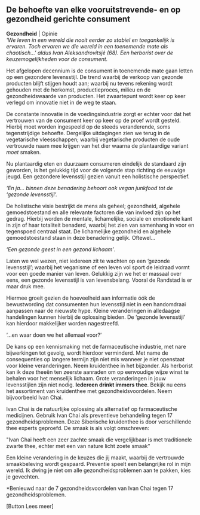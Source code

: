 ## De behoefte van elke vooruitstrevende- en op gezondheid gerichte consument

**Gezondheid** | Opinie <br> 
_'We leven in een wereld die nooit eerder zo stabiel en toegankelijk is ervaren. Toch ervaren we die wereld in een toenemende mate als chaotisch…' aldus Ivan Aleksandrovitsjé (68). Een herborist over de keuzemogelijkheden voor de consument._

Het afgelopen decennium is de consument in toenemende mate gaan letten op een gezondere levensstijl. De trend waarbij de verkoop van gezonde producten blijft stijgen houdt aan; waarbij nu tevens rekening wordt gehouden met de herkomst, productieproces, milieu en de gezondheidswaarde van producten. Het zwaartepunt wordt keer op keer verlegd om innovatie niet in de weg te staan.

De constante innovatie in de voedingsindustrie zorgt er echter voor dat het vertrouwen van de consument keer op keer op de proef wordt gesteld. Hierbij moet worden ingespeeld op de steeds veranderende, soms tegenstrijdige behoefte. Dergelijke uitdagingen zien we terug in de vegetarische vleesschappen; waarbij vegetarische producten de oude vertrouwde naam mee krijgen van het dier waarna de plantaardige variant _moet_ smaken. 

Nu plantaardig eten en duurzaam consumeren eindelijk de standaard zijn geworden, is het gelukkig tijd voor de volgende stap richting de eeuwige jeugd. Een gezondere levensstijl gezien vanuit een holistische perspectief. 

_‘En ja... binnen deze benadering behoort ook vegan junkfood tot de ‘gezonde levensstijl’._

De holistische visie bestrijkt de mens als geheel; gezondheid, algehele gemoedstoestand en alle relevante factoren die van invloed zijn op het gedrag. Hierbij worden de mentale, lichamelijke, sociale en emotionele kant in zijn of haar totaliteit benaderd, waarbij het zien van samenhang in voor en tegenspoed centraal staat. De lichamelijke gezondheid en algehele gemoedstoestand staan in deze benadering gelijk. Oftewel… 

_‘Een gezonde geest in een gezond lichaam’_. 

Laten we wel wezen, niet iedereen zit te wachten op een ‘gezonde levensstijl’; waarbij het veganisme of een leven vol sport de leidraad vormt voor een goede manier van leven. Gelukkig zijn we het er massaal over eens, een gezonde levensstijl is van levensbelang. Vooral de Randstad is er maar druk mee. 

Hiermee groeit gezien de hoeveelheid aan informatie óók de bewustwording dat consumenten hun levensstijl niet in een handomdraai aanpassen naar de nieuwste hype. Kleine veranderingen in alledaagse handelingen kunnen hierbij de oplossing bieden. De ‘gezonde levensstijl’ kan hierdoor makkelijker worden nagestreefd. 

‘…en waar doen we het allemaal voor?’

De kans op een kennismaking met de farmaceutische industrie, met nare bijwerkingen tot gevolg, wordt hierdoor verminderd. Met name de consequenties op langere termijn zijn niet mis wanneer je niet openstaat voor kleine veranderingen. Neem kruidenthee in het bijzonder. Als herborist kan ik deze theeën ten zeerste aanraden om op eenvoudige wijze winst te behalen voor het menselijk lichaam. Grote veranderingen in jouw levensstijlen zijn niet nodig. **Iedereen drinkt immers thee**. Bekijk nu eens het assortiment van kruidenthee met gezondheidsvoordelen. Neem bijvoorbeeld Ivan Chai. 

Ivan Chai is de natuurlijke oplossing als alternatief op farmaceutische medicijnen. Gebruik Ivan Chai als preventieve behandeling tegen 17 gezondheidsproblemen. Deze Siberische kruidenthee is door verschillende thee experts geproefd. De smaak is als volgt omschreven: 

"Ivan Chai heeft een zeer zachte smaak die vergelijkbaar is met traditionele zwarte thee, echter met een van nature licht zoete smaak" 

Een kleine verandering in de keuzes die jij maakt, waarbij de vertrouwde smaakbeleving wordt gespaard. Preventie speelt een belangrijke rol in mijn wereld. Ik dwing je niet om alle gezondheidsproblemen aan te pakken, kies je gevechten.

*Benieuwd naar de 7 gezondheidsvoordelen van Ivan Chai tegen 17 gezondheidsproblemen. 

[Button Lees meer] 

